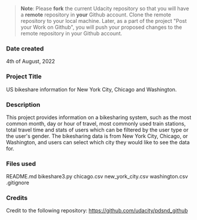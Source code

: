 >**Note**: Please **fork** the current Udacity repository so that you will have a **remote** repository in **your** Github account. Clone the remote repository to your local machine. Later, as a part of the project "Post your Work on Github", you will push your proposed changes to the remote repository in your Github account.

### Date created
4th of August, 2022

### Project Title
US bikeshare information for New York City, Chicago and Washington.

### Description
This project provides information on a bikesharing system, such as the most common month, day or hour of travel, most commonly used train stations, total travel time and stats of users which can be filtered by the user type or the user's gender. The bikesharing data is from New York City, Chicago, or Washington, and users can select which city they would like to see the data for.

### Files used
README.md
bikeshare3.py
chicago.csv
new_york_city.csv
washington.csv
.gitignore

### Credits
Credit to the following repository: https://github.com/udacity/pdsnd_github
